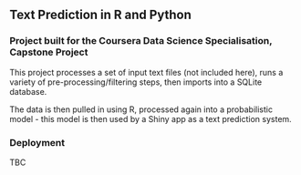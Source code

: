 ## Text Prediction in R and Python

### Project built for the Coursera Data Science Specialisation, Capstone Project

This project processes a set of input text files (not included here), runs a variety of pre-processing/filtering steps, then imports into a SQLite database.

The data is then pulled in using R, processed again into a probabilistic model - this model is then used by a Shiny app as a text prediction system.

### Deployment

TBC